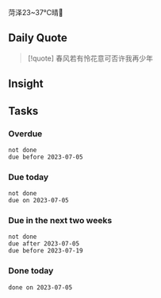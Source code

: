 菏泽23~37℃晴🔆

## Daily Quote

>[!quote] 春风若有怜花意可否许我再少年

## Insight





## Tasks
### Overdue
```tasks
not done
due before 2023-07-05
```

### Due today
```tasks
not done
due on 2023-07-05
```

### Due in the next two weeks
```tasks
not done
due after 2023-07-05
due before 2023-07-19
```

### Done today
```tasks
done on 2023-07-05
```

